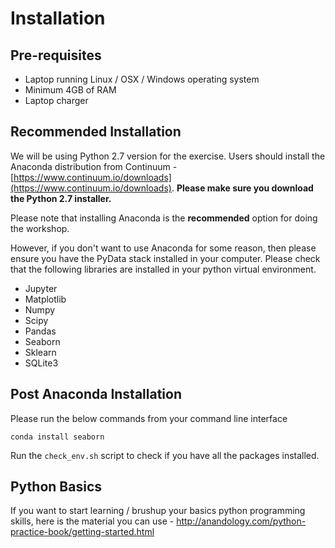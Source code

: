 # Installation

## Pre-requisites
* Laptop running Linux / OSX / Windows operating system
* Minimum 4GB of RAM
* Laptop charger

## Recommended Installation
We will be using Python 2.7 version for the exercise. Users should install the Anaconda distribution from Continuum - [https://www.continuum.io/downloads](https://www.continuum.io/downloads). **Please make sure you download the Python 2.7 installer.**

Please note that installing Anaconda is the **recommended** option for doing the workshop.

However, if you don't want to use Anaconda for some reason, then please ensure you have the PyData stack installed in your computer. Please check that the following libraries are installed in your python virtual environment.

* Jupyter
* Matplotlib
* Numpy
* Scipy
* Pandas
* Seaborn
* Sklearn
* SQLite3

## Post Anaconda Installation
Please run the below commands from your command line interface

```conda install seaborn```


Run the `check_env.sh` script to check if you have all the packages installed.

## Python Basics
If you want to start learning / brushup your basics python programming skills, here is the material you can use - http://anandology.com/python-practice-book/getting-started.html
